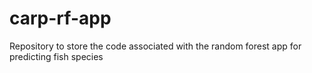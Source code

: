 # carp-rf-app
Repository to store the code associated with the random forest app for predicting fish species
